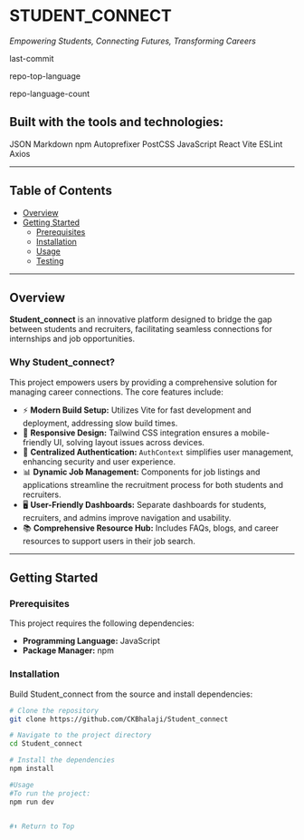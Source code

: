 # STUDENT_CONNECT

*Empowering Students, Connecting Futures, Transforming Careers*

last-commit

repo-top-language

repo-language-count

## Built with the tools and technologies:

JSON
 Markdown
 npm
 Autoprefixer
 PostCSS
 JavaScript
 React
 Vite
 ESLint
 Axios

---

## Table of Contents

- [Overview](#overview)
- [Getting Started](#getting-started)
  - [Prerequisites](#prerequisites)
  - [Installation](#installation)
  - [Usage](#usage)
  - [Testing](#testing)

---

## Overview

**Student_connect** is an innovative platform designed to bridge the gap between students and recruiters, facilitating seamless connections for internships and job opportunities.

### Why Student_connect?

This project empowers users by providing a comprehensive solution for managing career connections. The core features include:

- ⚡️ **Modern Build Setup:** Utilizes Vite for fast development and deployment, addressing slow build times.
- 📱 **Responsive Design:** Tailwind CSS integration ensures a mobile-friendly UI, solving layout issues across devices.
- 🔐 **Centralized Authentication:** `AuthContext` simplifies user management, enhancing security and user experience.
- 📊 **Dynamic Job Management:** Components for job listings and applications streamline the recruitment process for both students and recruiters.
- 🖥️ **User-Friendly Dashboards:** Separate dashboards for students, recruiters, and admins improve navigation and usability.
- 📚 **Comprehensive Resource Hub:** Includes FAQs, blogs, and career resources to support users in their job search.

---

## Getting Started

### Prerequisites

This project requires the following dependencies:

- **Programming Language:** JavaScript
- **Package Manager:** npm

### Installation

Build Student_connect from the source and install dependencies:

```sh
# Clone the repository
git clone https://github.com/CKBhalaji/Student_connect

# Navigate to the project directory
cd Student_connect

# Install the dependencies
npm install

#Usage
#To run the project:
npm run dev


#⬆ Return to Top
